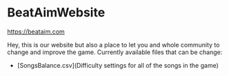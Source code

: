 # BeatAimWebsite
https://beataim.com

Hey, this is our website but also a place to let you and whole community to change and improve the game. Currently available files that can be change:
- [SongsBalance.csv](Difficulty settings for all of the songs in the game)
